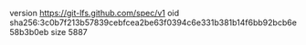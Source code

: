 version https://git-lfs.github.com/spec/v1
oid sha256:3c0b7f213b57839cebfcea2be63f0394c6e331b381b14f6bb92bcb6e58b3b0eb
size 5887
